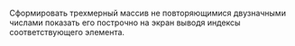 Сформировать трехмерный массив не повторяющимися двузначными числами показать его построчно на экран выводя индексы соответствующего элемента.